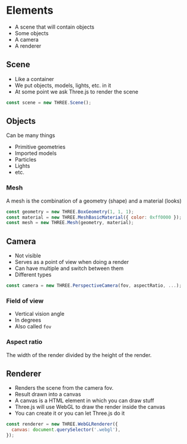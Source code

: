 # Elements

- A scene that will contain objects
- Some objects
- A camera
- A renderer

## Scene

- Like a container
- We put objects, models, lights, etc. in it
- At some point we ask Three.js to render the scene

```js
const scene = new THREE.Scene();
```

## Objects

Can be many things

- Primitive geometries
- Imported models
- Particles
- Lights
- etc.

### Mesh

A mesh is the combination of a geometry (shape) and a material (looks)

```js
const geometry = new THREE.BoxGeometry(1, 1, 1);
const material = new THREE.MeshBasicMaterial({ color: 0xff0000 });
const mesh = new THREE.Mesh(geometry, material);
```

## Camera

- Not visible
- Serves as a point of view when doing a render
- Can have multiple and switch between them
- Different types

```js
const camera = new THREE.PerspectiveCamera(fov, aspectRatio, ...);
```

### Field of view

- Vertical vision angle
- In degrees
- Also called `fov`

### Aspect ratio

The width of the render divided by the height of the render.

## Renderer

- Renders the scene from the camera fov.
- Result drawn into a canvas
- A canvas is a HTML element in which you can draw stuff
- Three.js will use WebGL to draw the render inside the canvas
- You can create it or you can let Three.js do it

```js
const renderer = new THREE.WebGLRenderer({
  canvas: document.querySelector('.webgl'),
});
```
